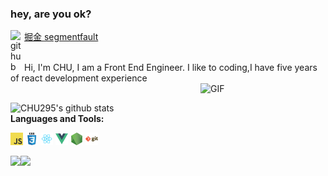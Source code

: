 ### hey,  are you ok?

<a href="https://github.com/CHU295">
  <img align="left" alt="github" width="22px" src="https://cdn.jsdelivr.net/npm/simple-icons@v3/icons/github.svg" />
</a>
<a href="https://juejin.cn/user/1785262612161309">
  掘金
</a>
<a href="https://segmentfault.com/u/chu295">
  segmentfault
</a>
<br />
<br />

Hi, I'm CHU, I am a Front End Engineer. I like to coding,I have five years of react development experience
<br/>
  <img align="right" alt="GIF" width="200px" src="https://img1.baidu.com/it/u=4072605527,520343634&fm=11&fmt=auto&gp=0.jpg" />
<br/>

![CHU295's github stats](https://github-readme-stats.vercel.app/api?username=CHU295&show_icons=true&hide_border=true)
<br/>
**Languages and Tools:**  

<code><img height="20" src="https://raw.githubusercontent.com/github/explore/80688e429a7d4ef2fca1e82350fe8e3517d3494d/topics/javascript/javascript.png"></code>
<code><img height="20" src="https://raw.githubusercontent.com/github/explore/80688e429a7d4ef2fca1e82350fe8e3517d3494d/topics/css/css.png"></code>
<code><img height="20" src="https://raw.githubusercontent.com/github/explore/80688e429a7d4ef2fca1e82350fe8e3517d3494d/topics/react/react.png"></code>
<code><img height="20" src="https://raw.githubusercontent.com/github/explore/80688e429a7d4ef2fca1e82350fe8e3517d3494d/topics/vue/vue.png"></code>
<code><img height="20" src="https://raw.githubusercontent.com/github/explore/80688e429a7d4ef2fca1e82350fe8e3517d3494d/topics/nodejs/nodejs.png"></code>
<code><img height="20" src="https://raw.githubusercontent.com/github/explore/80688e429a7d4ef2fca1e82350fe8e3517d3494d/topics/git/git.png"></code>
<br />

<a href="https://github.com/CHU295/Micro-Frontends-practice" >
  <img align="left" src="https://github-readme-stats.vercel.app/api/pin/?username=CHU295&repo=Micro-Fro3ntends-practice"  />
</a>
<a href="https://github.com/CHU295/chu-tree-element_ui-to-iview">
  <img align="left" src="https://github-readme-stats.vercel.app/api/pin/?username=CHU295&repo=chu-tree-elem3ent_ui-to-iview" />
</a>

